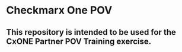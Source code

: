 # Checkmarx One POV 

## This repository is intended to be used for the CxONE Partner POV Training exercise. 

